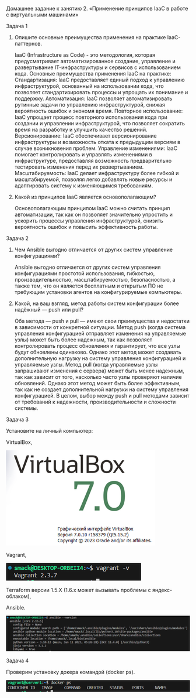 Домашнее задание к занятию 2. «Применение принципов IaaC в работе с виртуальными машинами»

Задача 1

1) Опишите основные преимущества применения на практике IaaC-паттернов.


    IaaC (Infrastructure as Code) - это методология, которая предусматривает автоматизированное создание, управление и развертывание IT-инфраструктуры и сервисов с использованием кода. Основные преимущества применения IaaC на практике:
    Стандартизация: IaaC предоставляет единый подход к управлению инфраструктурой, основанный на использовании кода, что позволяет стандартизировать процессы и упрощать их понимание и поддержку.
    Автоматизация: IaaC позволяет автоматизировать рутинные задачи по управлению инфраструктурой, снижая вероятность ошибок и экономя время.
    Повторное использование: IaaC упрощает процесс повторного использования кода при создании и управлении инфраструктурой, что позволяет сократить время на разработку и улучшить качество решений.
    Версионирование: IaaC обеспечивает версионирование инфраструктуры и возможность отката к предыдущим версиям в случае возникновения проблем.
    Управление изменениями: IaaC помогает контролировать и управлять изменениями в инфраструктуре, предоставляя возможность предварительно тестировать изменения перед их развертыванием.
    Масштабируемость: IaaC делает инфраструктуру более гибкой и масштабируемой, позволяя легко добавлять новые ресурсы и адаптировать систему к изменяющимся требованиям.


2) Какой из принципов IaaC является основополагающим?


    Основополагающим принципом IaaC можно считать принцип автоматизации, так как он позволяет значительно упростить и ускорить процессы управления инфраструктурой, снизить вероятность ошибок и повысить эффективность работы.

Задача 2

1) Чем Ansible выгодно отличается от других систем управление конфигурациями?


    Ansible выгодно отличается от других систем управления конфигурациями простотой использования, гибкостью, производительностью, масштабируемостью, безопасностью, а также тем, что он является бесплатным и открытым ПО не требующим установки агентов на конфигурируемые компьютеры.

2) Какой, на ваш взгляд, метод работы систем конфигурации более надёжный — push или pull? 


    Оба метода — push и pull — имеют свои преимущества и недостатки в зависимости от конкретной ситуации.
    Метод push (когда система управления конфигурацией отправляет изменения на управляемые узлы) может быть более надежным, так как позволяет контролировать процесс обновления и гарантирует, что все узлы будут обновлены одинаково. Однако этот метод может создавать дополнительную нагрузку на систему управления конфигурацией и управляемые узлы.
    Метод pull (когда управляемые узлы запрашивают изменения с сервера) может быть менее надежным, так как зависит от того, насколько часто узлы проверяют наличие обновлений. Однако этот метод может быть более эффективным, так как не создает дополнительной нагрузки на систему управления конфигурацией.
    В целом, выбор между push и pull методами зависит от требований к надежности, производительности и сложности системы.

Задача 3

Установите на личный компьютер:

VirtualBox,

![img_2.png](img_2.png)

Vagrant,

![img_3.png](img_3.png)

Terraform версии 1.5.Х (1.6.х может вызывать проблемы с яндекс-облаком),


Ansible.

![img_4.png](img_4.png)

Задача 4

Проверим установку докера командой (docker ps).
  

![img.png](img.png)
